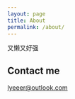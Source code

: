 ```yaml
---
layout: page
title: About
permalink: /about/
---
```


又懒又好强

## Contact me

[lyeeer@outlook.com](mailto:lyeeer@outlook.com)